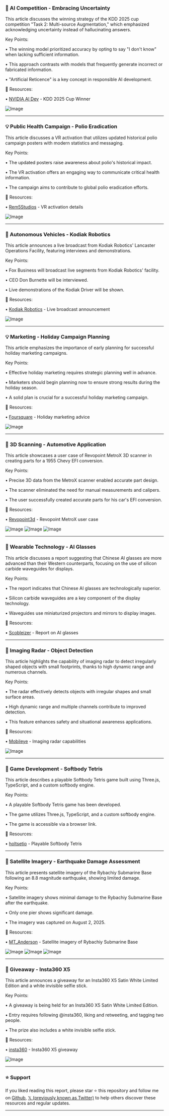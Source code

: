 ### 🤖 AI Competition - Embracing Uncertainty

This article discusses the winning strategy of the KDD 2025 cup competition "Task 2: Multi-source Augmentation," which emphasized acknowledging uncertainty instead of hallucinating answers.

Key Points:

• The winning model prioritized accuracy by opting to say "I don't know" when lacking sufficient information.


• This approach contrasts with models that frequently generate incorrect or fabricated information.


•  "Artificial Reticence" is a key concept in responsible AI development.


🔗 Resources:

• [NVIDIA AI Dev](https://x.com/NVIDIAAIDev/status/1953154357244957153) - KDD 2025 Cup Winner


![Image](https://pbs.twimg.com/media/Gxr_iUwXsAAEUFO?format=jpg&name=small)

---
### 💡 Public Health Campaign - Polio Eradication

This article discusses a VR activation that utilizes updated historical polio campaign posters with modern statistics and messaging.

Key Points:

• The updated posters raise awareness about polio's historical impact.


• The VR activation offers an engaging way to communicate critical health information.


• The campaign aims to contribute to global polio eradication efforts.



🔗 Resources:

• [Rem5Studios](https://x.com/Rem5Studios/status/1953152710322086152) - VR activation details


![Image](https://pbs.twimg.com/amplify_video_thumb/1953152473088053248/img/fJjWyJZ9yNvKyhyK.jpg)

---
### 🚀 Autonomous Vehicles - Kodiak Robotics

This article announces a live broadcast from Kodiak Robotics' Lancaster Operations Facility, featuring interviews and demonstrations.

Key Points:

• Fox Business will broadcast live segments from Kodiak Robotics' facility.


• CEO Don Burnette will be interviewed.


• Live demonstrations of the Kodiak Driver will be shown.



🔗 Resources:

• [Kodiak Robotics](https://x.com/KodiakRobotics/status/1953150389177704515) - Live broadcast announcement


![Image](https://pbs.twimg.com/media/Gxr76mfa8AAtCtl?format=jpg&name=small)

---
### 💡 Marketing - Holiday Campaign Planning

This article emphasizes the importance of early planning for successful holiday marketing campaigns.

Key Points:

•  Effective holiday marketing requires strategic planning well in advance.


•  Marketers should begin planning now to ensure strong results during the holiday season.


•  A solid plan is crucial for a successful holiday marketing campaign.



🔗 Resources:

• [Foursquare](https://x.com/Foursquare/status/1953148552554615210) - Holiday marketing advice


![Image](https://pbs.twimg.com/tweet_video_thumb/Gxr6QMJXUAA7L-U.jpg)

---
### 🤖 3D Scanning - Automotive Application

This article showcases a user case of Revopoint MetroX 3D scanner in creating parts for a 1955 Chevy EFI conversion.

Key Points:

• Precise 3D data from the MetroX scanner enabled accurate part design.


• The scanner eliminated the need for manual measurements and calipers.


• The user successfully created accurate parts for his car's EFI conversion.



🔗 Resources:

• [Revopoint3d](https://x.com/Revopoint3d/status/1953056523401199689) - Revopoint MetroX user case


![Image](https://pbs.twimg.com/media/GxqmgMtWsAAJosD?format=jpg&name=small)
![Image](https://pbs.twimg.com/media/GxqmhbbXkAAe7ow?format=png&name=360x360)
![Image](https://pbs.twimg.com/media/Gxqmio6XwAAezGn?format=png&name=360x360)

---
### 🤖 Wearable Technology - AI Glasses

This article discusses a report suggesting that Chinese AI glasses are more advanced than their Western counterparts, focusing on the use of silicon carbide waveguides for displays.

Key Points:

•  The report indicates that Chinese AI glasses are technologically superior.


•  Silicon carbide waveguides are a key component of the display technology.


•  Waveguides use miniaturized projectors and mirrors to display images.


🔗 Resources:

• [Scobleizer](https://x.com/Scobleizer/status/1952998619864576292) - Report on AI glasses


---
### 🤖 Imaging Radar - Object Detection

This article highlights the capability of imaging radar to detect irregularly shaped objects with small footprints, thanks to high dynamic range and numerous channels.

Key Points:

• The radar effectively detects objects with irregular shapes and small surface areas.


• High dynamic range and multiple channels contribute to improved detection.


• This feature enhances safety and situational awareness applications.



🔗 Resources:

• [Mobileye](https://x.com/Mobileye/status/1952726338160275682) - Imaging radar capabilities


![Image](https://pbs.twimg.com/ext_tw_video_thumb/1952726300377886720/pu/img/iXNOupduOv6AZ_Qo.jpg)

---
### 🤖 Game Development - Softbody Tetris

This article describes a playable Softbody Tetris game built using Three.js, TypeScript, and a custom softbody engine.

Key Points:

• A playable Softbody Tetris game has been developed.


• The game utilizes Three.js, TypeScript, and a custom softbody engine.


• The game is accessible via a browser link.



🔗 Resources:

• [holtsetio](https://x.com/holtsetio/status/1952689864303874219) - Playable Softbody Tetris


---
### 🤖 Satellite Imagery - Earthquake Damage Assessment

This article presents satellite imagery of the Rybachiy Submarine Base following an 8.8 magnitude earthquake, showing limited damage.

Key Points:

•  Satellite imagery shows minimal damage to the Rybachiy Submarine Base after the earthquake.


•  Only one pier shows significant damage.


•  The imagery was captured on August 2, 2025.



🔗 Resources:

• [MT_Anderson](https://x.com/MT_Anderson/status/1952425757835501882) - Satellite imagery of Rybachiy Submarine Base


![Image](https://pbs.twimg.com/media/Gxho3rfbYAAG5lJ?format=jpg&name=small)
![Image](https://pbs.twimg.com/media/Gxho3roasAExmV1?format=jpg&name=360x360)
![Image](https://pbs.twimg.com/media/Gxho3rdbQAAFpZH?format=jpg&name=360x360)

---
### 🚀 Giveaway - Insta360 X5

This article announces a giveaway for an Insta360 X5 Satin White Limited Edition and a white invisible selfie stick.

Key Points:

• A giveaway is being held for an Insta360 X5 Satin White Limited Edition.


•  Entry requires following @insta360, liking and retweeting, and tagging two people.


• The prize also includes a white invisible selfie stick.



🔗 Resources:

• [insta360](https://x.com/insta360/status/1952724059323810294) - Insta360 X5 giveaway


![Image](https://pbs.twimg.com/amplify_video_thumb/1952723287664107520/img/7U01flY1vbE7F1GR.jpg)


---

### ⭐️ Support

If you liked reading this report, please star ⭐️ this repository and follow me on [Github](https://github.com/Drix10), [𝕏 (previously known as Twitter)](https://x.com/DRIX_10_) to help others discover these resources and regular updates.

---